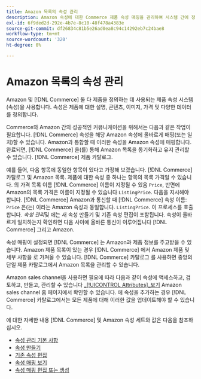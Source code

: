 ```yaml
---
title: Amazon 목록의 속성 관리
description: Amazon 속성에 대한 Commerce 제품 속성 매핑을 관리하여 시스템 간에 정확한 제품 정보를 제공할 수 있습니다.
exl-id: 6f9ded2d-292e-4b7e-8c10-48f478a4383e
source-git-commit: df26834c81b5e26ad0ea8c94c14292eb7c24bae8
workflow-type: tm+mt
source-wordcount: '320'
ht-degree: 0%

---
```


# Amazon 목록의 속성 관리

Amazon 및 [!DNL Commerce] 둘 다 제품을 정의하는 데 사용되는 제품 속성 시스템(속성)을 사용합니다. 속성은 제품에 대한 설명, 콘텐츠, 이미지, 가격 및 다양한 데이터를 정의합니다.

Commerce와 Amazon 간의 성공적인 커뮤니케이션을 위해서는 다음과 같은 작업이 필요합니다. [!DNL Commerce] 속성을 해당 Amazon 속성에 올바르게 매핑(또는 일치)할 수 있습니다. Amazon과 통합할 때 이러한 속성을 Amazon 속성에 매핑합니다. 완료되면, [!DNL Commerce] 을(를) 통해 Amazon 목록을 동기화하고 유지 관리할 수 있습니다. [!DNL Commerce] 제품 카탈로그.

예를 들어, 다음 항목에 동일한 항목이 있다고 가정해 보겠습니다. [!DNL Commerce] 카탈로그 및 Amazon 목록. 제품에 대한 속성 중 하나는 항목의 목록 가격일 수 있습니다. 의 가격 목록 이름 [!DNL Commerce] 이름이 지정될 수 있음 `Price`, 반면에 Amazon의 목록 가격은 이름이 지정될 수 있습니다 `ListingPrice`. 다음을 지시해야 합니다. [!DNL Commerce] Amazon과 통신할 때 [!DNL Commerce] 속성 이름: `Price` 은(는) 이라는 Amazon 속성과 동일합니다. `ListingPrice`. 이 프로세스를 호출합니다. _속성 관리_&#x200B;및 에는 새 속성 만들기 및 기존 속성 편집이 포함됩니다. 속성이 올바르게 일치하는지 확인하면 다음 사이에 올바른 통신이 이루어집니다 [!DNL Commerce] 그리고 Amazon.

속성 매핑이 설정되면 [!DNL Commerce] 는 Amazon과 제품 정보를 주고받을 수 있습니다. Amazon 제품 목록이 있는 경우 [!DNL Commerce] 에서 Amazon 제품 및 세부 사항을 로 가져올 수 있습니다. [!DNL Commerce] 카탈로그 를 사용하면 중앙의 단일 제품 카탈로그에서 Amazon 목록을 관리할 수 있습니다.

Amazon sales channel을 사용하면 필요에 따라 다음과 같이 속성에 액세스하고, 검토하고, 만들고, 관리할 수 있습니다 [_[!UICONTROL Attributes]_보기](./attributes-view.md) Amazon sales channel 홈 페이지에서 확인할 수 있습니다. 에 속성을 추가하는 경우 [!DNL Commerce] 카탈로그에서는 모든 제품에 대해 이러한 값을 업데이트해야 할 수 있습니다.

에 대한 자세한 내용 [!DNL Commerce] 및 Amazon 속성 세트와 값은 다음을 참조하십시오.

- [속성 관리 기본 사항](https://experienceleague.adobe.com/docs/commerce-admin/catalog/product-attributes/product-attributes.html)
- [속성 만들기](./creating-attributes.md#create-an-attribute)
- [기존 속성 편집](./creating-attributes.md#edit-an-attribute)
- [속성 매핑 보기](./amazon-matching-attributes-values.md)
- [속성 매핑 편집 또는 생성](./amazon-manually-update-incomplete-listing.md)
